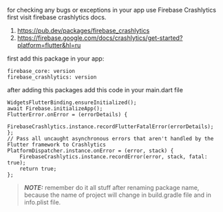 for checking any bugs or exceptions in your app use Firebase Crashlytics first visit firebase
crashlytics docs.

1. https://pub.dev/packages/firebase_crashlytics
2. https://firebase.google.com/docs/crashlytics/get-started?platform=flutter&hl=ru

first add this package in your app:

    firebase_core: version
    firebase_crashlytics: version

after adding this packages add this code in your main.dart file

    WidgetsFlutterBinding.ensureInitialized();
    await Firebase.initializeApp();
    FlutterError.onError = (errorDetails) {
        FirebaseCrashlytics.instance.recordFlutterFatalError(errorDetails);
    };
    // Pass all uncaught asynchronous errors that aren't handled by the Flutter framework to Crashlytics
    PlatformDispatcher.instance.onError = (error, stack) {
        FirebaseCrashlytics.instance.recordError(error, stack, fatal: true);
        return true;
    };


> **_NOTE:_** remember do it all stuff after renaming package name, because the name of project will change 
in build.gradle file and in info.plist file. 
